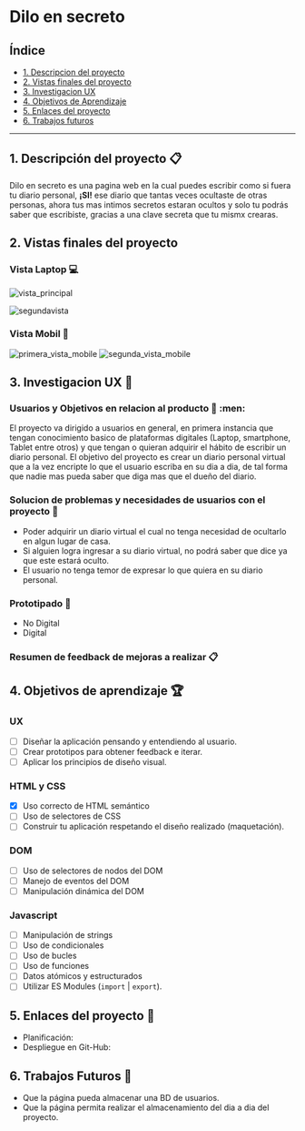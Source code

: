 # Dilo en secreto 

## Índice

* [1. Descripcion del proyecto](#1-Descripción-del-proyecto)
* [2. Vistas finales del proyecto](#2-Vistas-finales-del-proyecto)
* [3. Investigacion UX](#3-Investigación-UX)
* [4. Objetivos de Aprendizaje](#4-Objetivos-de-aprendizaje)
* [5. Enlaces del proyecto](#5-Enlaces-del-proyecto)
* [6. Trabajos futuros](#Trabajos-futuros)


***

## 1. Descripción del proyecto  :clipboard:

Dilo en secreto es una pagina web en la cual puedes escribir como si fuera tu diario personal, **¡SI!** ese diario que tantas veces ocultaste de otras personas, ahora tus mas intimos secretos estaran ocultos y solo tu podrás saber que escribiste, gracias a una clave secreta que tu mismx crearas. 

## 2. Vistas finales del proyecto

### Vista Laptop :computer:
![vista_principal](https://user-images.githubusercontent.com/55293526/75310025-c1181480-5820-11ea-9b13-3c144f09f091.png)

![segundavista](https://user-images.githubusercontent.com/55293526/75310134-0fc5ae80-5821-11ea-9d81-8bf7fafbb33b.png)

### Vista Mobil :iphone:
![primera_vista_mobile](https://user-images.githubusercontent.com/55293526/75310582-5b2c8c80-5822-11ea-84cd-b256cfd78f8f.png)
![segunda_vista_mobile](https://user-images.githubusercontent.com/55293526/75310615-73041080-5822-11ea-9097-84fca47c4496.png)


## 3. Investigacion UX :paperclip:

### Usuarios y Objetivos en relacion al producto :woman: :men:

El proyecto va dirigido a usuarios en general, en primera instancia que tengan conocimiento basico de plataformas digitales (Laptop, smartphone, Tablet entre otros) y que tengan o quieran adquirir el hábito de escribir un diario personal.
El objetivo del proyecto es crear un diario personal virtual que a la vez encripte lo que el usuario escriba en su dia a dia, de tal forma que nadie mas pueda saber que diga mas que el dueño del diario.
    
### Solucion de problemas y necesidades de usuarios con el proyecto :pushpin:

  * Poder adquirir un diario virtual el cual no tenga necesidad de ocultarlo en algun lugar de casa.
  * Si alguien logra ingresar a su diario virtual, no podrá saber que dice ya que este estará oculto.
  * El usuario no tenga temor de expresar lo que quiera en su diario personal.

### Prototipado :memo:
  * No Digital 
  * Digital 
### Resumen de feedback de mejoras a realizar :clipboard:

## 4. Objetivos de aprendizaje :trophy:
  ### UX

* [ ] Diseñar la aplicación pensando y entendiendo al usuario.
* [ ] Crear prototipos para obtener feedback e iterar.
* [ ] Aplicar los principios de diseño visual.

### HTML y CSS

* [x] Uso correcto de HTML semántico
* [ ] Uso de selectores de CSS
* [ ] Construir tu aplicación respetando el diseño realizado (maquetación).

### DOM

* [ ] Uso de selectores de nodos del DOM
* [ ] Manejo de eventos del DOM
* [ ] Manipulación dinámica del DOM

### Javascript

* [ ] Manipulación de strings
* [ ] Uso de condicionales
* [ ] Uso de bucles
* [ ] Uso de funciones
* [ ] Datos atómicos y estructurados
* [ ] Utilizar ES Modules (`import` | `export`).

## 5. Enlaces del proyecto :paperclip:
  * Planificación: 
  * Despliegue en Git-Hub:

## 6. Trabajos Futuros :crystal_ball:
  * Que la página pueda almacenar una BD de usuarios.
  * Que la página permita realizar el almacenamiento del dia a dia del proyecto.
    
